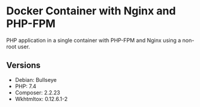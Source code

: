 # Docker Container with Nginx and PHP-FPM

PHP application in a single container with PHP-FPM and Nginx using a non-root user.

## Versions

- Debian: Bullseye
- PHP: 7.4
- Composer: 2.2.23
- Wkhtmltox: 0.12.6.1-2
